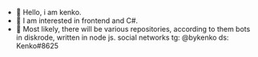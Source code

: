 - 👋 Hello, i am kenko.
- 👀 I am interested in frontend and C#.
- 🌱 Most likely, there will be various repositories, according to them bots in diskrode, written in node js.
social networks
tg: @bykenko
ds: Kenko#8625
<!---
byk3nko/byk3nko is a ✨ special ✨ repository because its `README.md` (this file) appears on your GitHub profile.
You can click the Preview link to take a look at your changes.
--->
